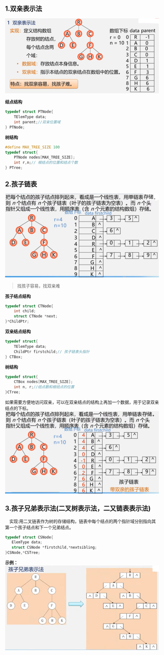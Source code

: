 ## 1.双亲表示法  
![](./images/树的双亲表示法.png)  

**结点结构**
```cpp
typedef struct PTNode{
    TElemType data;
    int parent;//双亲位置域
} PTNode;
```
**树结构**
```cpp
#define MAX_TREE_SIZE 100
typedef struct{
    PTNode nodes[MAX_TREE_SIZE];
    int r,n;// 根结点的位置和结点个数
} PTree;
```
## 2.孩子链表  
![](./images/孩子链表.png)  

>找孩子容易，找双亲难

**孩子结点结构**
```cpp
typedef struct CTNode{
    int child;
    struct CTNode *next;
}*ChildPtr;
```
**双亲结点结构**
```cpp
typedef struct{
    TElemType data;
    ChildPtr firstchild;// 孩子链表头指针
} CTBox;
```
**树结构**
```cpp
typedef struct{
    CTBox nodes[MAX_TREE_SIZE];
    int n, r;//结点数和根结点的位置
}CTree;
```
如果需要方便地访问双亲，可以在双亲结点的结构上再加一个数据，用于记录双亲结点的下标。
![](./images/带双亲的孩子链表.png)  

## 3.孩子兄弟表示法(二叉树表示法，二又链表表示法)
　实现:用二叉链表作为树的存储结构，链表中每个结点的两个指针域分别指向其第一个孩子结点和下一个兄弟结点。  
 ```cpp
typedef struct CSNode{
    ElemType data;
    struct CSNode *firstchild,*nextsibling;
}CSNode,*CSTree;
```
**示例：**
![](./images/孩子兄弟表示法示例.png)
